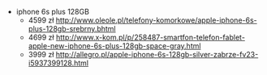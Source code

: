 - iphone 6s plus 128GB
  - 4599 zł http://www.oleole.pl/telefony-komorkowe/apple-iphone-6s-plus-128gb-srebrny.bhtml
  - 4699 zł http://www.x-kom.pl/p/258487-smartfon-telefon-fablet-apple-new-iphone-6s-plus-128gb-space-gray.html
  - 3999 zł http://allegro.pl/apple-iphone-6s-128gb-silver-zabrze-fv23-i5937399128.html
